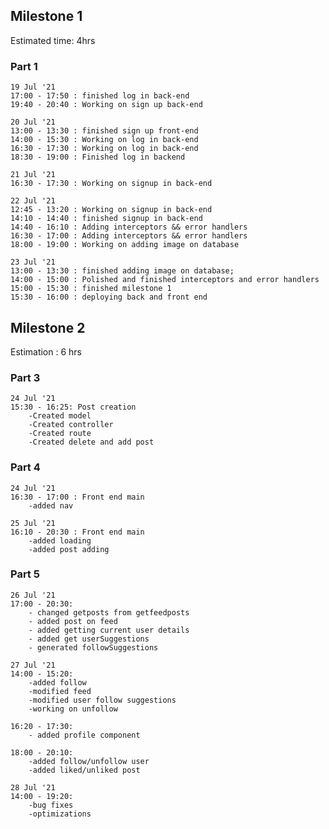 ## Milestone 1

Estimated time: 4hrs

### Part 1

    19 Jul '21
    17:00 - 17:50 : finished log in back-end
    19:40 - 20:40 : Working on sign up back-end

    20 Jul '21
    13:00 - 13:30 : finished sign up front-end
    14:00 - 15:30 : Working on log in back-end
    16:30 - 17:30 : Working on log in back-end
    18:30 - 19:00 : Finished log in backend

    21 Jul '21
    16:30 - 17:30 : Working on signup in back-end

    22 Jul '21
    12:45 - 13:20 : Working on signup in back-end
    14:10 - 14:40 : finished signup in back-end
    14:40 - 16:10 : Adding interceptors && error handlers
    16:30 - 17:00 : Adding interceptors && error handlers
    18:00 - 19:00 : Working on adding image on database

    23 Jul '21
    13:00 - 13:30 : finished adding image on database;
    14:00 - 15:00 : Polished and finished interceptors and error handlers
    15:00 - 15:30 : finished milestone 1
    15:30 - 16:00 : deploying back and front end

## Milestone 2

Estimation : 6 hrs

### Part 3

    24 Jul '21
    15:30 - 16:25: Post creation
        -Created model
        -Created controller
        -Created route
        -Created delete and add post

### Part 4

    24 Jul '21
    16:30 - 17:00 : Front end main
        -added nav

    25 Jul '21
    16:10 - 20:30 : Front end main
        -added loading
        -added post adding

### Part 5

    26 Jul '21
    17:00 - 20:30:
        - changed getposts from getfeedposts
        - added post on feed
        - added getting current user details
        - added get userSuggestions
        - generated followSuggestions

    27 Jul '21
    14:00 - 15:20:
        -added follow
        -modified feed
        -modified user follow suggestions
        -working on unfollow

    16:20 - 17:30:
        - added profile component

    18:00 - 20:10:
        -added follow/unfollow user
        -added liked/unliked post

    28 Jul '21
    14:00 - 19:20:
        -bug fixes
        -optimizations

